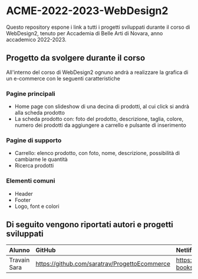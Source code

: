 # ACME-2022-2023-WebDesign2

Questo repository espone i link a tutti i progetti sviluppati durante il corso di WebDesign2, tenuto per Accademia di Belle Arti di Novara, anno accademico 2022-2023.

## Progetto da svolgere durante il corso

All'interno del corso di WebDesign2 ognuno andrà a realizzare la grafica di un e-commerce con le seguenti caratteristiche

### Pagine principali

- Home page con slideshow di una decina di prodotti, al cui click si andrà alla scheda prodotto
- La scheda prodotto con: foto del prodotto, descrizione, taglia, colore, numero dei prodotti da aggiungere a carrello e pulsante di inserimento

### Pagine di supporto

- Carrello: elenco prodotto, con foto, nome, descrizione, possibilità di cambiarne le quantità
- Ricerca prodotti

### Elementi comuni

- Header
- Footer
- Logo, font e colori

## Di seguito vengono riportati autori e progetti sviluppati

| Alunno | GitHub | Netlify |
|:------|:------------|:-|
| Travain Sara | https://github.com/saratrav/ProgettoEcommerce | https://main--booksecommerce.netlify.app/ |
